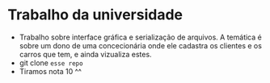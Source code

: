# Trabalho da universidade
- Trabalho sobre interface gráfica e serialização de arquivos.
A temática é sobre um dono de uma concecionária onde ele cadastra os clientes e os carros que tem, e ainda vizualiza estes.
- git clone ```esse repo```
- Tiramos nota 10 ^^
